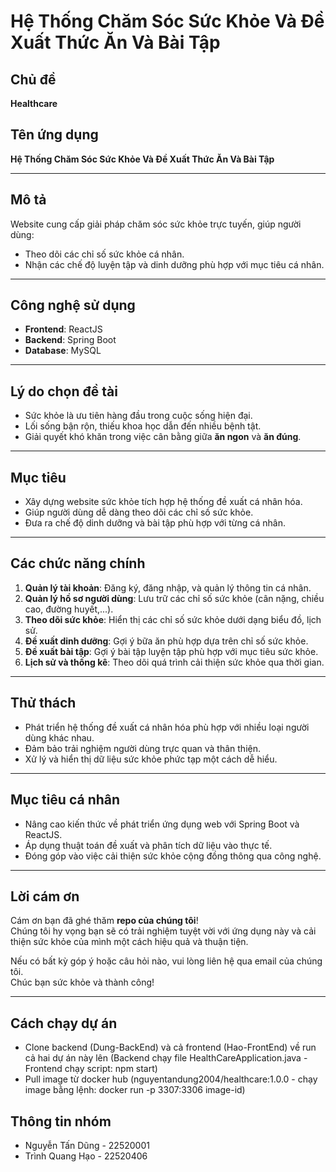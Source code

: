 # Hệ Thống Chăm Sóc Sức Khỏe Và Đề Xuất Thức Ăn Và Bài Tập

## Chủ đề
**Healthcare**

## Tên ứng dụng
**Hệ Thống Chăm Sóc Sức Khỏe Và Đề Xuất Thức Ăn Và Bài Tập**

---

## Mô tả
Website cung cấp giải pháp chăm sóc sức khỏe trực tuyến, giúp người dùng:  
- Theo dõi các chỉ số sức khỏe cá nhân.  
- Nhận các chế độ luyện tập và dinh dưỡng phù hợp với mục tiêu cá nhân.  

---

## Công nghệ sử dụng
- **Frontend**: ReactJS  
- **Backend**: Spring Boot  
- **Database**: MySQL  

---

## Lý do chọn đề tài
- Sức khỏe là ưu tiên hàng đầu trong cuộc sống hiện đại.  
- Lối sống bận rộn, thiếu khoa học dẫn đến nhiều bệnh tật.  
- Giải quyết khó khăn trong việc cân bằng giữa **ăn ngon** và **ăn đúng**.  

---

## Mục tiêu
- Xây dựng website sức khỏe tích hợp hệ thống đề xuất cá nhân hóa.  
- Giúp người dùng dễ dàng theo dõi các chỉ số sức khỏe.  
- Đưa ra chế độ dinh dưỡng và bài tập phù hợp với từng cá nhân.  

---

## Các chức năng chính
1. **Quản lý tài khoản**: Đăng ký, đăng nhập, và quản lý thông tin cá nhân.  
2. **Quản lý hồ sơ người dùng**: Lưu trữ các chỉ số sức khỏe (cân nặng, chiều cao, đường huyết,...).  
3. **Theo dõi sức khỏe**: Hiển thị các chỉ số sức khỏe dưới dạng biểu đồ, lịch sử.  
4. **Đề xuất dinh dưỡng**: Gợi ý bữa ăn phù hợp dựa trên chỉ số sức khỏe.  
5. **Đề xuất bài tập**: Gợi ý bài tập luyện tập phù hợp với mục tiêu sức khỏe.  
6. **Lịch sử và thống kê**: Theo dõi quá trình cải thiện sức khỏe qua thời gian.  

---

## Thử thách
- Phát triển hệ thống đề xuất cá nhân hóa phù hợp với nhiều loại người dùng khác nhau.  
- Đảm bảo trải nghiệm người dùng trực quan và thân thiện.  
- Xử lý và hiển thị dữ liệu sức khỏe phức tạp một cách dễ hiểu.  

---

## Mục tiêu cá nhân
- Nâng cao kiến thức về phát triển ứng dụng web với Spring Boot và ReactJS.  
- Áp dụng thuật toán đề xuất và phân tích dữ liệu vào thực tế.  
- Đóng góp vào việc cải thiện sức khỏe cộng đồng thông qua công nghệ.  

---

## Lời cám ơn
Cám ơn bạn đã ghé thăm **repo của chúng tôi**!  
Chúng tôi hy vọng bạn sẽ có trải nghiệm tuyệt vời với ứng dụng này và cải thiện sức khỏe của mình một cách hiệu quả và thuận tiện.  

Nếu có bất kỳ góp ý hoặc câu hỏi nào, vui lòng liên hệ qua email của chúng tôi.  
Chúc bạn sức khỏe và thành công!  

---

## Cách chạy dự án
- Clone backend (Dung-BackEnd) và cả frontend (Hao-FrontEnd) về run cả hai dự án này lên (Backend chạy file HealthCareApplication.java - Frontend chạy script: npm start)
- Pull image từ docker hub (nguyentandung2004/healthcare:1.0.0 - chạy image bằng lệnh: docker run -p 3307:3306 image-id)

## Thông tin nhóm
- Nguyễn Tấn Dũng - 22520001
- Trình Quang Hạo - 22520406
